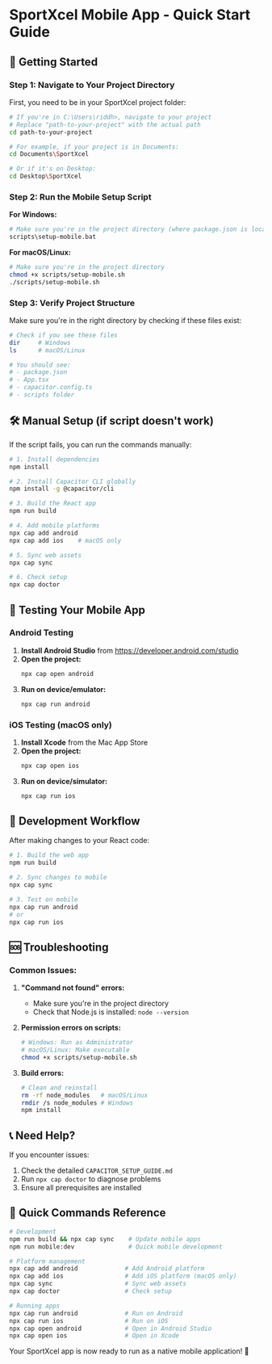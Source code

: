 # SportXcel Mobile App - Quick Start Guide

## 🚀 Getting Started

### Step 1: Navigate to Your Project Directory
First, you need to be in your SportXcel project folder:

```bash
# If you're in C:\Users\riddh>, navigate to your project
# Replace "path-to-your-project" with the actual path
cd path-to-your-project

# For example, if your project is in Documents:
cd Documents\SportXcel

# Or if it's on Desktop:
cd Desktop\SportXcel
```

### Step 2: Run the Mobile Setup Script

**For Windows:**
```bash
# Make sure you're in the project directory (where package.json is located)
scripts\setup-mobile.bat
```

**For macOS/Linux:**
```bash
# Make sure you're in the project directory
chmod +x scripts/setup-mobile.sh
./scripts/setup-mobile.sh
```

### Step 3: Verify Project Structure
Make sure you're in the right directory by checking if these files exist:
```bash
# Check if you see these files
dir     # Windows
ls      # macOS/Linux

# You should see:
# - package.json
# - App.tsx
# - capacitor.config.ts
# - scripts folder
```

## 🛠️ Manual Setup (if script doesn't work)

If the script fails, you can run the commands manually:

```bash
# 1. Install dependencies
npm install

# 2. Install Capacitor CLI globally
npm install -g @capacitor/cli

# 3. Build the React app
npm run build

# 4. Add mobile platforms
npx cap add android
npx cap add ios    # macOS only

# 5. Sync web assets
npx cap sync

# 6. Check setup
npx cap doctor
```

## 📱 Testing Your Mobile App

### Android Testing
1. **Install Android Studio** from https://developer.android.com/studio
2. **Open the project:**
   ```bash
   npx cap open android
   ```
3. **Run on device/emulator:**
   ```bash
   npx cap run android
   ```

### iOS Testing (macOS only)
1. **Install Xcode** from the Mac App Store
2. **Open the project:**
   ```bash
   npx cap open ios
   ```
3. **Run on device/simulator:**
   ```bash
   npx cap run ios
   ```

## 🔧 Development Workflow

After making changes to your React code:

```bash
# 1. Build the web app
npm run build

# 2. Sync changes to mobile
npx cap sync

# 3. Test on mobile
npx cap run android
# or
npx cap run ios
```

## 🆘 Troubleshooting

### Common Issues:

1. **"Command not found" errors:**
   - Make sure you're in the project directory
   - Check that Node.js is installed: `node --version`

2. **Permission errors on scripts:**
   ```bash
   # Windows: Run as Administrator
   # macOS/Linux: Make executable
   chmod +x scripts/setup-mobile.sh
   ```

3. **Build errors:**
   ```bash
   # Clean and reinstall
   rm -rf node_modules   # macOS/Linux
   rmdir /s node_modules # Windows
   npm install
   ```

## 📞 Need Help?

If you encounter issues:
1. Check the detailed `CAPACITOR_SETUP_GUIDE.md`
2. Run `npx cap doctor` to diagnose problems
3. Ensure all prerequisites are installed

## 🎯 Quick Commands Reference

```bash
# Development
npm run build && npx cap sync    # Update mobile apps
npm run mobile:dev               # Quick mobile development

# Platform management
npx cap add android             # Add Android platform
npx cap add ios                 # Add iOS platform (macOS only)
npx cap sync                    # Sync web assets
npx cap doctor                  # Check setup

# Running apps
npx cap run android             # Run on Android
npx cap run ios                 # Run on iOS
npx cap open android            # Open in Android Studio
npx cap open ios                # Open in Xcode
```

Your SportXcel app is now ready to run as a native mobile application! 🎉